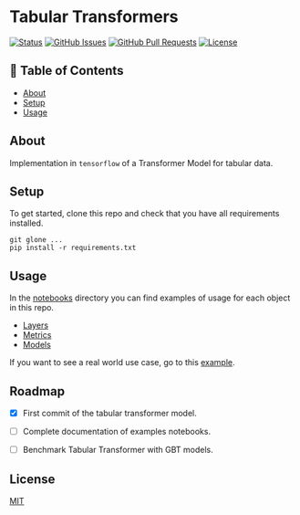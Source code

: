 # Tabular Transformers

[![Status](https://img.shields.io/badge/status-active-success.svg)]()
[![GitHub Issues](https://img.shields.io/github/issues/vitostamatti/tabular-transformers.svg)](https://github.com/vitostamatti/tabular-transformers/issues)
[![GitHub Pull Requests](https://img.shields.io/github/issues-pr/vitostamatti/tabular-transformers.svg)](https://github.com/vitostamatti/tabular-transformers/pulls)
[![License](https://img.shields.io/badge/license-MIT-blue.svg)](/LICENSE)

## 📝 Table of Contents

- [About](#about)
- [Setup](#setup)
- [Usage](#usage)


## About <a name = "about"></a>

Implementation in ``tensorflow`` of a Transformer Model for tabular data.

## Setup <a name = "setup"></a>

To get started, clone this repo and check that you have all requirements installed.


```
git glone ...
pip install -r requirements.txt
``` 

## Usage <a name = "usage"></a>

In the [notebooks](/notebooks/) directory you can find examples of
usage for each object in this repo.

- [Layers](/notebooks/layers.ipynb)
- [Metrics](/notebooks/metrics.ipynb)
- [Models](/notebooks/models.ipynb)


If you want to see a real world use case, 
go to this [example](/notebooks/example.ipynb).

## Roadmap

- [X] First commit of the tabular transformer model.
- [ ] Complete documentation of examples notebooks.
- [ ] Benchmark Tabular Transformer with GBT models.




## License
[MIT](LICENSE.TXT)